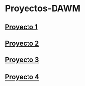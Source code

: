# Proyectos-DAWM
## [Proyecto 1](https://github.com/gabsito/Proyectos-DAWM/tree/main/Proyecto01)

## [Proyecto 2](https://github.com/gabsito/Proyectos-DAWM/tree/main/Proyecto02)

## [Proyecto 3](https://github.com/gabsito/Proyectos-DAWM/tree/main/Proyecto03)

## [Proyecto 4](https://github.com/gabsito/Proyectos-DAWM/tree/main/Proyecto04)
